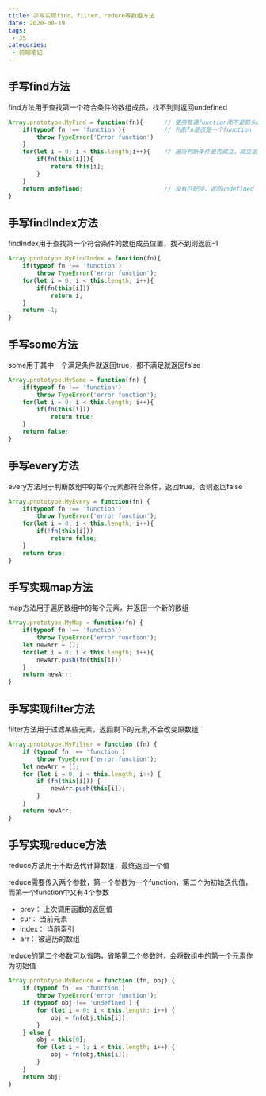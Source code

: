 ```yaml
---
title: 手写实现find、filter、reduce等数组方法
date: 2020-08-19
tags:
 - JS
categories:
 - 前端笔记
---
```


## 手写find方法
find方法用于查找第一个符合条件的数组成员，找不到则返回undefined
```js
Array.prototype.MyFind = function(fn){      // 使用普通function而不是箭头函数，使this指向调用的数组  
    if(typeof fn !== 'function'){           // 判断fn是否是一个function
        throw TypeError('Error function')
    }
    for(let i = 0; i < this.length;i++){    // 遍历判断条件是否成立，成立返回第一个成立的值
        if(fn(this[i])){
            return this[i];
        }
    }
    return undefined;                       // 没有匹配项，返回undefined
}
```

## 手写findIndex方法
findIndex用于查找第一个符合条件的数组成员位置，找不到则返回-1
```js
Array.prototype.MyFindIndex = function(fn){
    if(typeof fn !== 'function')
        throw TypeError('error function');
    for(let i = 0; i < this.length; i++){
        if(fn(this[i]))
            return i;
    }
    return -1;
}
```

## 手写some方法
some用于其中一个满足条件就返回true，都不满足就返回false
```js
Array.prototype.MySome = function(fn) {
    if(typeof fn !== 'function')
        throw TypeError('error function');
    for(let i = 0; i < this.length; i++){
        if(fn(this[i]))
            return true;
    }
    return false;
}
```

## 手写every方法
every方法用于判断数组中的每个元素都符合条件，返回true，否则返回false
```js
Array.prototype.MyEvery = function(fn) {
    if(typeof fn !== 'function')
        throw TypeError('error function');
    for(let i = 0; i < this.length; i++){
        if(!fn(this[i]))
            return false;
    }
    return true;
}
```

## 手写实现map方法
map方法用于遍历数组中的每个元素，并返回一个新的数组
```js
Array.prototype.MyMap = function(fn) {
    if(typeof fn !== 'function')
        throw TypeError('error function');
    let newArr = [];
    for(let i = 0; i < this.length; i++){
        newArr.push(fn(this[i]))
    }
    return newArr;
}
```

## 手写实现filter方法
filter方法用于过滤某些元素，返回剩下的元素,不会改变原数组
```js
Array.prototype.MyFilter = function (fn) {
    if (typeof fn !== 'function')
        throw TypeError('error function');
    let newArr = [];
    for (let i = 0; i < this.length; i++) {
        if (fn(this[i])) {
            newArr.push(this[i]);
        }
    }
    return newArr;
}
```

## 手写实现reduce方法
reduce方法用于不断迭代计算数组，最终返回一个值

reduce需要传入两个参数，第一个参数为一个function，第二个为初始迭代值，而第一个function中又有4个参数
* prev：  上次调用函数的返回值
* cur：   当前元素
* index： 当前索引   
* arr：   被遍历的数组

reduce的第二个参数可以省略，省略第二个参数时，会将数组中的第一个元素作为初始值
```js
Array.prototype.MyReduce = function (fn, obj) {
    if (typeof fn !== 'function')
        throw TypeError('error function');
    if (typeof obj !== 'undefined') {
        for (let i = 0; i < this.length; i++) {
            obj = fn(obj,this[i]);
        }
    } else {
        obj = this[0];
        for (let i = 1; i < this.length; i++) {
            obj = fn(obj,this[i]);
        }
    }
    return obj;
}
```